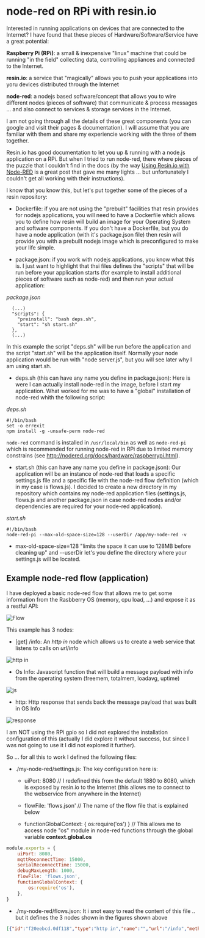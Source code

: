 # node-red on RPi with resin.io

Interested in running applications on devices that are connected to the Internet?  I have found that these pieces of Hardware/Software/Service have a great potential:

**Raspberry Pi (RPi)**: a small & inexpensive "linux" machine that could be running "in the field" collecting data, controlling appliances and connected to the Internet.

**resin.io**: a service that "magically" allows you to push your applications into yoru devices distributed through the Internet

**node-red**: a nodejs based software/concept that allows you to wire different nodes (pieces of software) that communicate & process messages ... and also connect to services & storage services in the Internet.

I am not going through all the details of these great components (you can google and visit their pages & documentation).  I will assume that you are familiar with them and share my experiencie working with the three of them together.

Resin.io has good documentation to let you up & running with a node.js application on a RPi.  But when I tried to run node-red, there where pieces of the puzzle that I couldn't find in the docs (by the way [Using Resin.io with Node-RED](http://blog.thiseldo.co.uk/?p=1322) is a great post that gave me many lights ... but unfortunately I couldn't get all working with their instructions).

I know that you know this, but let's put together some of the pieces of a resin repository:
- Dockerfile: if you are not using the "prebuilt" facilities that resin provides for nodejs applications, you will need to have a Dockerfile which allows you to define how resin will build an image for your Operating System and software components.  If you don't have a Dockerfile, but you do have a node application (with it's package.json file) then resin will provide you with a prebuilt nodejs image which is preconfigured to make your life simple.

- package.json: if you work with nodejs applications, you know what this is.  I just want to highlight that thsi files defines the "scripts" that will be run before your application starts (for example to install additional pieces of software such as node-red) and then run your actual application:

*package.json*
```
  (...)
  "scripts": {
    "preinstall": "bash deps.sh",
    "start": "sh start.sh"
  },
  (...)
```
In this example the script "deps.sh" will be run before the application and the script "start.sh" will be the application itself.  Normally your node application would be run with "node server.js", but you will see later why I am using start.sh.

- deps.sh (this can have any name you define in package.json): Here is were I can actually install node-red in the image, before I start my application.  What worked for me was to have a "global" installation of node-red whith the following script:

*deps.sh*
```
#!/bin/bash
set -o errexit
npm install -g -unsafe-perm node-red
```
`node-red` command is installed in `/usr/local/bin` as well as  `node-red-pi` which is recommended for running node-red in RPi due to limited memory constrains (see http://nodered.org/docs/hardware/raspberrypi.html).

- start.sh (this can have any name you define in package.json): Our application will be an instance of node-red that loads a specific settings.js file and a specific file with the node-red flow definition (which in my case is flows.js).  I decided to create a new directory in my repository which contains my node-red application files (settings.js, flows.js and another package.json in case node-red nodes and/or dependencies are required for your node-red application). 

*start.sh*
```
#!/bin/bash
node-red-pi --max-old-space-size=128 --userDir /app/my-node-red -v
```

 - max-old-space-size=128  "limits the space it can use to 128MB before cleaning up" and --userDir let's you define the directory where your settings.js will be located.

## Example node-red flow (application)
I have deployed a basic node-red flow that allows me to get some information from the Rasbberry OS (memory, cpu load, ...) and expose it as a restful API:

![Flow](https://cloud.githubusercontent.com/assets/68602/7867506/6a883e88-056e-11e5-8477-6f05b90ebb83.png)

This example has 3 nodes:
 - [get] /info: An *http in* node which allows us to create a web service that listens to calls on *url*/info

![http in](https://cloud.githubusercontent.com/assets/68602/7867823/231ea9b8-0570-11e5-86bf-336b1350c306.png)

 - Os Info: Javascript function that will build a message payload with info from the operating system (freemem, totalmem, loadavg, uptime)

![js](https://cloud.githubusercontent.com/assets/68602/7867828/2844bbb2-0570-11e5-86c6-39807ac51c13.png)

 - http:  Http response that sends back the message payload that was built in OS Info

![response](https://cloud.githubusercontent.com/assets/68602/7867833/2da8a87a-0570-11e5-96b6-fd8282b65023.png)

I am NOT using the RPi gpio so I did not explored the installation configuration of this (actually I did explore it without success, but since I was not going to use it I did not explored it further).

So ... for all this to work I defined the following files:
- ./my-node-red/settings.js: 
The key configuration here is:

  * uiPort: 8080 // I redefined this from the default 1880 to 8080, which is exposed by resin.io to the Internet (this allows me to connect to the webservice from anywhere in the Internet)

  * flowFile: 'flows.json' // The name of the flow file that is explained below

  * functionGlobalContext: { os:require('os') } // This allows me to access node "os" module in node-red functions through the global variable **context.global.os** 

```javascript
module.exports = {
    uiPort: 8080,
    mqttReconnectTime: 15000,
    serialReconnectTime: 15000,
    debugMaxLength: 1000,
    flowFile: 'flows.json',
    functionGlobalContext: {
        os:require('os'),
    },
}
```

- ./my-node-red/flows.json: 
It i snot easy to read the content of this file .. but it defines the 3 nodes shown in the figures shown above

```json
[{"id":"f20eebcd.0df118","type":"http in","name":"","url":"/info","method":"get","x":114,"y":122,"z":"e994e0ac.166b2","wires":[["164685d1.e9b97a"]]},{"id":"164685d1.e9b97a","type":"function","name":"Os Info","func":"msg.payload = {\n    freemem: context.global.os.freemem(),\n    totalmem: context.global.os.totalmem(),\n    loadavg: context.global.os.loadavg(),\n    uptime: context.global.os.uptime()\n}\nreturn msg;","outputs":1,"valid":true,"x":254,"y":122,"z":"e994e0ac.166b2","wires":[["f8acf7bd.075308"]]},{"id":"f8acf7bd.075308","type":"http response","name":"","x":421,"y":122,"z":"e994e0ac.166b2","wires":[]}]
```





